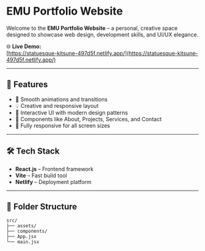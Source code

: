 # EMU Portfolio Website

Welcome to the **EMU Portfolio Website** – a personal, creative space designed to showcase web design, development skills, and UI/UX elegance.

🌐 **Live Demo:**  
[https://statuesque-kitsune-497d5f.netlify.app/](https://statuesque-kitsune-497d5f.netlify.app/)

---

## 📌 Features

- 🚀 Smooth animations and transitions
- 💡 Creative and responsive layout
- 🎯 Interactive UI with modern design patterns
- 🧩 Components like About, Projects, Services, and Contact
- 📱 Fully responsive for all screen sizes

---

## 🛠️ Tech Stack

- **React.js** – Frontend framework
- **Vite** – Fast build tool
- **Netlify** – Deployment platform

---
## 📁 Folder Structure
```plaintext
src/
├── assets/
├── components/
├── App.jsx
└── main.jsx
```



